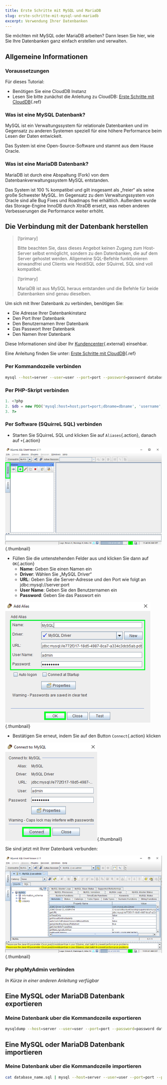 ```yaml
---
title: Erste Schritte mit MySQL und MariaDB
slug: erste-schritte-mit-mysql-und-mariadb
excerpt: Verwendung Ihrer Datenbanken
---
```


Sie möchten mit MySQL oder MariaDB arbeiten? Dann lesen Sie hier, wie Sie Ihre Datenbanken ganz einfach erstellen und verwalten.


## Allgemeine Informationen

### Voraussetzungen
Für dieses Tutorial:

- Benötigen Sie eine CloudDB Instanz
- Lesen Sie bitte zunächst die Anleitung zu CloudDB: [Erste Schritte mit CloudDB](../starting_with_clouddb/guide.de-de.md){.ref}


### Was ist eine MySQL Datenbank?
MySQL ist ein Verwaltungssystem für relationale Datenbanken und im Gegensatz zu anderen Systemen speziell für eine höhere Performance beim Lesen der Daten entwickelt.

Das System ist eine Open-Source-Software und stammt aus dem Hause Oracle.


### Was ist eine MariaDB Datenbank?
MariaDB ist durch eine Abspaltung (Fork) von dem Datenbankverwaltungssystem MySQL entstanden.

Das System ist 100 % kompatibel und gilt insgesamt als „freier“ als seine große Schwester MySQL. Im Gegensatz zu dem Verwaltungssystem von Oracle sind alle Bug Fixes und Roadmaps frei erhältlich. Außerdem wurde das Storage-Engine InnoDB durch XtraDB ersetzt, was neben anderen Verbesserungen die Performance weiter erhöht.


## Die Verbindung mit der Datenbank herstellen


> [!primary]
>
> Bitte beachten Sie, dass dieses Angebot keinen Zugang zum Host-Server selbst ermöglicht, sondern zu den Datenbanken, die auf dem Server gehostet werden. Allgemeine SQL-Befehle funktionieren einwandfrei und Clients wie HeidiSQL oder SQuirreL SQL sind voll kompatibel.
> 



> [!primary]
>
> MariaDB ist aus MySQL heraus entstanden und die Befehle für beide Datenbanken sind genau dieselben.
> 

Um sich mit Ihrer Datenbank zu verbinden, benötigen Sie:

- Die Adresse Ihrer Datenbankinstanz
- Den Port Ihrer Datenbank
- Den Benutzernamen Ihrer Datenbank
- Das Passwort Ihrer Datenbank
- Den Namen Ihrer Datenbank

Diese Informationen sind über Ihr [Kundencenter](https://www.ovh.com/manager/web/){.external} einsehbar.

Eine Anleitung finden Sie unter: [Erste Schritte mit CloudDB](../starting_with_clouddb/guide.de-de.md){.ref}


### Per Kommandozeile verbinden

```bash
mysql --host=server --user=user --port=port --password=password database_name
```


### Per PHP-Skript verbinden

```php
1. <?php
2. $db = new PDO('mysql:host=host;port=port;dbname=dbname', 'username', 'password');
3. ?>
```


### Per Software (SQuirreL SQL) verbinden
- Starten Sie SQuirreL SQL und klicken Sie auf `Aliases`{.action}, danach auf `+`{.action}


![launch SQuirreL SQL](images/1.PNG){.thumbnail}

- Füllen Sie die untenstehenden Felder aus und klicken Sie dann auf `OK`{.action}
    - **Name**: Geben Sie einen Namen ein
    - **Driver**: Wählen Sie „MySQL Driver“
    - **URL**: Geben Sie die Server-Adresse und den Port wie folgt an jdbc:mysql://server:port
    - **User Name**: Geben Sie den Benutzernamen ein
    - **Password**: Geben Sie das Passwort ein


![config connection](images/2.PNG){.thumbnail}

- Bestätigen Sie erneut, indem Sie auf den Button `Connect`{.action} klicken


![valid connection](images/3.PNG){.thumbnail}

Sie sind jetzt mit Ihrer Datenbank verbunden:


![config connection](images/4.PNG){.thumbnail}


### Per phpMyAdmin verbinden
*In Kürze in einer anderen Anleitung verfügbar*


## Eine MySQL oder MariaDB Datenbank exportieren

### Meine Datenbank uber die Kommandozeile exportieren

```bash
mysqldump --host=server --user=user --port=port --password=password database_name > database_name.sql
```


## Eine MySQL oder MariaDB Datenbank importieren

### Meine Datenbank uber die Kommandozeile importieren

```bash
cat database_name.sql | mysql --host=server --user=user --port=port --password=password databse_name
```